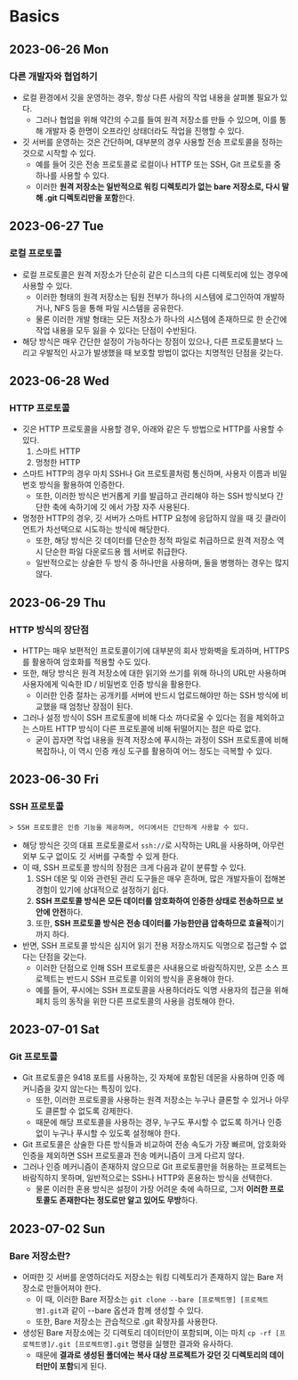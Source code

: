 # Basics
## 2023-06-26 Mon
### 다른 개발자와 협업하기
* 로컬 환경에서 깃을 운영하는 경우, 항상 다른 사람의 작업 내용을 살펴볼 필요가 있다.
  * 그러나 협업을 위해 약간의 수고를 들여 원격 저장소를 만들 수 있으며, 이를 통해 개발자 중 한명이 오프라인 상태더라도 작업을 진행할 수 있다.
* 깃 서버를 운영하는 것은 간단하며, 대부분의 경우 사용할 전송 프로토콜을 정하는 것으로 시작할 수 있다.
  * 예를 들어 깃은 전송 프로토콜로 로컬이나 HTTP 또는 SSH, Git 프로토콜 중 하나를 사용할 수 있다.
  * 이러한 **원격 저장소는 일반적으로 워킹 디렉토리가 없는 bare 저장소로, 다시 말해 .git 디렉토리만을 포함**한다.

## 2023-06-27 Tue
### 로컬 프로토콜
* 로컬 프로토콜은 원격 저장소가 단순히 같은 디스크의 다른 디렉토리에 있는 경우에 사용할 수 있다.
  * 이러한 형태의 원격 저장소는 팀원 전부가 하나의 시스템에 로그인하여 개발하거나, NFS 등을 통해 파일 시스템을 공유한다.
  * 물론 이러한 개발 형태는 모든 저장소가 하나의 시스템에 존재하므로 한 순간에 작업 내용을 모두 잃을 수 있다는 단점이 수반된다.
* 해당 방식은 매우 간단한 설정이 가능하다는 장점이 있으나, 다른 프로토콜보다 느리고 우발적인 사고가 발생했을 때 보호할 방법이 없다는 치명적인 단점을 갖는다.

## 2023-06-28 Wed
### HTTP 프로토콜
* 깃은 HTTP 프로토콜을 사용할 경우, 아래와 같은 두 방법으로 HTTP를 사용할 수 있다.
  1. 스마트 HTTP
  2. 멍청한 HTTP
* 스마트 HTTP의 경우 마치 SSH나 Git 프로토콜처럼 통신하며, 사용자 이름과 비밀번호 방식을 활용하여 인증한다.
  * 또한, 이러한 방식은 번거롭게 키를 발급하고 관리해야 하는 SSH 방식보다 간단한 축에 속하기에 깃 에서 가장 자주 사용된다.
* 멍청한 HTTP의 경우, 깃 서버가 스마트 HTTP 요청에 응답하지 않을 때 깃 클라이언트가 차선택으로 시도하는 방식에 해당한다.
  * 또한, 해당 방식은 깃 데이터를 단순한 정적 파일로 취급하므로 원격 저장소 역시 단순한 파일 다운로드용 웹 서버로 취급한다.
  * 일반적으로는 상술한 두 방식 중 하나만을 사용하며, 둘을 병행하는 경우는 많지 않다.

## 2023-06-29 Thu
### HTTP 방식의 장단점
* HTTP는 매우 보편적인 프로토콜이기에 대부분의 회사 방화벽을 토과하며, HTTPS를 활용하여 암호화를 적용할 수도 있다.
* 또한, 해당 방식은 원격 저장소에 대한 읽기와 쓰기를 위해 하나의 URL만 사용하며 사용자에게 익숙한 ID / 비밀번호 인증 방식을 활용한다.
  * 이러한 인증 절차는 공개키를 서버에 반드시 업로드해야만 하는 SSH 방식에 비교했을 때 엄청난 장점이 된다.
* 그러나 설정 방식이 SSH 프로토콜에 비해 다소 까다로울 수 있다는 점을 제외하고는 스마트 HTTP 방식이 다른 프로토콜에 비해 뒤떨어지는 점은 따로 없다.
  * 굳이 꼽자면 작업 내용을 원격 저장소에 푸시하는 과정이 SSH 프로토콜에 비해 복잡하나, 이 역시 인증 캐싱 도구를 활용하여 어느 정도는 극복할 수 있다.

## 2023-06-30 Fri
### SSH 프로토콜
```
> SSH 프로토콜은 인증 기능을 제공하며, 어디에서든 간단하게 사용할 수 있다.
```
* 해당 방식은 깃의 대표 프로토콜로서 `ssh://`로 시작하는 URL을 사용하며, 아무런 외부 도구 없이도 깃 서버를 구축할 수 있게 한다.
* 이 때, SSH 프로토콜 방식의 장점은 크게 다음과 같이 분류할 수 있다.
  1. SSH 데몬 및 이와 관련된 관리 도구들은 매우 흔하며, 많은 개발자들이 접해본 경험이 있기에 상대적으로 설정하기 쉽다.
  2. **SSH 프로토콜 방식은 모든 데이터를 암호화하여 인증한 상태로 전송하므로 보안에 안전**하다.
  3. 또한, **SSH 프로토콜 방식은 전송 데이터를 가능한만큼 압축하므로 효율적**이기까지 하다.
* 반면, SSH 프로토콜 방식은 심지어 읽기 전용 저장소까지도 익명으로 접근할 수 없다는 단점을 갖는다.
  * 이러한 단점으로 인해 SSH 프로토콜은 사내용으로 바람직하지만, 오픈 소스 프로젝트는 반드시 SSH 프로토콜 이외의 방식을 혼용해야 한다.
  * 예를 들어, 푸시에는 SSH 프로토콜을 사용하더라도 익명 사용자의 접근을 위해 페치 등의 동작을 위한 다른 프로토콜의 사용을 검토해야 한다.

## 2023-07-01 Sat
### Git 프로토콜
* Git 프로토콜은 9418 포트를 사용하는, 깃 자체에 포함된 데몬을 사용하며 인증 메커니즘을 갖지 않는다는 특징이 있다.
  * 또한, 이러한 프로토콜을 사용하는 원격 저장소는 누구나 클론할 수 있거나 아무도 클론할 수 없도록 강제한다.
  * 때문에 해당 프로토콜을 사용하는 경우, 누구도 푸시할 수 없도록 하거나 인증 없이 누구나 푸시할 수 있도록 설정해야 한다.
* Git 프로토콜은 상술한 다른 방식들과 비교하여 전송 속도가 가장 빠르며, 암호화와 인증을 제외하면 SSH 프로토콜과 전송 메커니즘이 크게 다르지 않다.
* 그러나 인증 메커니즘이 존재하지 않으므로 Git 프로토콜만을 허용하는 프로젝트는 바람직하지 못하며, 일반적으로는 SSH나 HTTP와 혼용하는 방식을 선택한다.
  * 물론 이러한 혼용 방식은 설정이 가장 어려운 축에 속하므로, 그저 **이러한 프로토콜도 존재한다는 정도로만 알고 있어도 무방**하다.

## 2023-07-02 Sun
### Bare 저장소란?
* 어떠한 깃 서버를 운영하더라도 저장소는 워킹 디렉토리가 존재하지 않는 Bare 저장소로 만들어져야 한다.
  * 이 때, 이러한 Bare 저장소는 `git clone --bare [프로젝트명] [프로젝트명].git`과 같이 --bare 옵션과 함께 생성할 수 있다.
  * 또한, Bare 저장소는 관습적으로 .git 확장자를 사용한다.
* 생성된 Bare 저장소에는 깃 디렉토리 데이터만이 포함되며, 이는 마치 `cp -rf [프로젝트명]/.git [프로젝트명].git` 명령을 실행한 결과와 유사하다.
  * 때문에 **결과로 생성된 폴더에는 복사 대상 프로젝트가 갖던 깃 디렉토리의 데이터만이 포함**되게 된다.